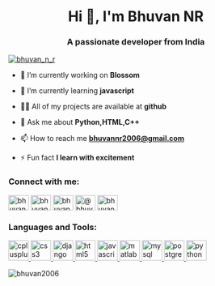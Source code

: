 <h1 align="center">Hi 👋, I'm Bhuvan NR</h1>
<h3 align="center">A passionate developer from India</h3>



<p align="left"> <a href="https://twitter.com/bhuvan_n_r" target="blank"><img src="https://img.shields.io/twitter/follow/bhuvan_n_r?logo=twitter&style=for-the-badge" alt="bhuvan_n_r" /></a> </p>

- 🔭 I’m currently working on **Blossom**

- 🌱 I’m currently learning **javascript**

- 👨‍💻 All of my projects are available at **github**

- 💬 Ask me about **Python,HTML,C++**

- 📫 How to reach me **bhuvannr2006@gmail.com**

- ⚡ Fun fact **I learn with excitement**

<h3 align="left">Connect with me:</h3>
<p align="left">
<a href="https://twitter.com/bhuvan_n_r" target="blank"><img align="center" src="https://raw.githubusercontent.com/rahuldkjain/github-profile-readme-generator/master/src/images/icons/Social/twitter.svg" alt="bhuvan_n_r" height="30" width="40" /></a>
<a href="https://linkedin.com/in/bhuvan n.r" target="blank"><img align="center" src="https://raw.githubusercontent.com/rahuldkjain/github-profile-readme-generator/master/src/images/icons/Social/linked-in-alt.svg" alt="bhuvan n.r" height="30" width="40" /></a>
<a href="https://instagram.com/bhuvan_n_r" target="blank"><img align="center" src="https://raw.githubusercontent.com/rahuldkjain/github-profile-readme-generator/master/src/images/icons/Social/instagram.svg" alt="bhuvan_n_r" height="30" width="40" /></a>
<a href="https://www.hackerrank.com/@bhuvannr2006" target="blank"><img align="center" src="https://raw.githubusercontent.com/rahuldkjain/github-profile-readme-generator/master/src/images/icons/Social/hackerrank.svg" alt="@bhuvannr2006" height="30" width="40" /></a>
<a href="https://www.leetcode.com/bhuvan_n_r" target="blank"><img align="center" src="https://raw.githubusercontent.com/rahuldkjain/github-profile-readme-generator/master/src/images/icons/Social/leet-code.svg" alt="bhuvan_n_r" height="30" width="40" /></a>
</p>

<h3 align="left">Languages and Tools:</h3>
<p align="left"> <a href="https://www.w3schools.com/cpp/" target="_blank" rel="noreferrer"> <img src="https://raw.githubusercontent.com/devicons/devicon/master/icons/cplusplus/cplusplus-original.svg" alt="cplusplus" width="40" height="40"/> </a> <a href="https://www.w3schools.com/css/" target="_blank" rel="noreferrer"> <img src="https://raw.githubusercontent.com/devicons/devicon/master/icons/css3/css3-original-wordmark.svg" alt="css3" width="40" height="40"/> </a> <a href="https://www.djangoproject.com/" target="_blank" rel="noreferrer"> <img src="https://cdn.worldvectorlogo.com/logos/django.svg" alt="django" width="40" height="40"/> </a> <a href="https://www.w3.org/html/" target="_blank" rel="noreferrer"> <img src="https://raw.githubusercontent.com/devicons/devicon/master/icons/html5/html5-original-wordmark.svg" alt="html5" width="40" height="40"/> </a> <a href="https://developer.mozilla.org/en-US/docs/Web/JavaScript" target="_blank" rel="noreferrer"> <img src="https://raw.githubusercontent.com/devicons/devicon/master/icons/javascript/javascript-original.svg" alt="javascript" width="40" height="40"/> </a> <a href="https://www.mathworks.com/" target="_blank" rel="noreferrer"> <img src="https://upload.wikimedia.org/wikipedia/commons/2/21/Matlab_Logo.png" alt="matlab" width="40" height="40"/> </a> <a href="https://www.mysql.com/" target="_blank" rel="noreferrer"> <img src="https://raw.githubusercontent.com/devicons/devicon/master/icons/mysql/mysql-original-wordmark.svg" alt="mysql" width="40" height="40"/> </a> <a href="https://www.postgresql.org" target="_blank" rel="noreferrer"> <img src="https://raw.githubusercontent.com/devicons/devicon/master/icons/postgresql/postgresql-original-wordmark.svg" alt="postgresql" width="40" height="40"/> </a> <a href="https://www.python.org" target="_blank" rel="noreferrer"> <img src="https://raw.githubusercontent.com/devicons/devicon/master/icons/python/python-original.svg" alt="python" width="40" height="40"/> </a> </p>

<p><img align="left" src="https://github-readme-stats.vercel.app/api/top-langs?username=bhuvan2006&show_icons=true&locale=en&layout=compact" alt="bhuvan2006" /></p>

